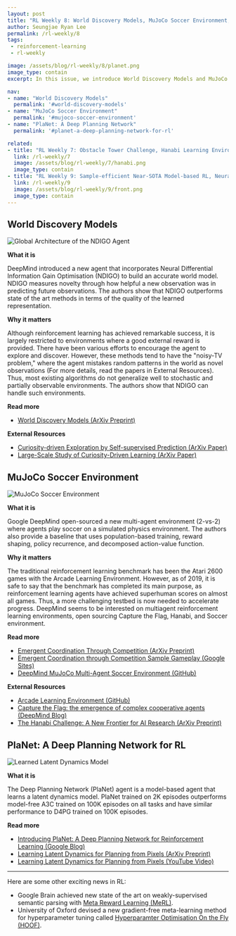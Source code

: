 ```yaml
---
layout: post
title: "RL Weekly 8: World Discovery Models, MuJoCo Soccer Environment, and Deep Planning Network"
author: Seungjae Ryan Lee
permalink: /rl-weekly/8
tags:
 - reinforcement-learning
 - rl-weekly

image: /assets/blog/rl-weekly/8/planet.png
image_type: contain
excerpt: In this issue, we introduce World Discovery Models and MuJoCo Soccer Environment from Google DeepMind, and PlaNet from Google.

nav:
- name: "World Discovery Models"
  permalink: '#world-discovery-models'
- name: "MuJoCo Soccer Environment"
  permalink: '#mujoco-soccer-environment'
- name: "PlaNet: A Deep Planning Network"
  permalink: '#planet-a-deep-planning-network-for-rl'

related:
- title: "RL Weekly 7: Obstacle Tower Challenge, Hanabi Learning Environment, and Spinning Up Workshop"
  link: /rl-weekly/7
  image: /assets/blog/rl-weekly/7/hanabi.png
  image_type: contain
- title: "RL Weekly 9: Sample-efficient Near-SOTA Model-based RL, Neural MMO, and Bottlenecks in Deep Q-Learning"
  link: /rl-weekly/9
  image: /assets/blog/rl-weekly/9/front.png
  image_type: contain
---
```




## World Discovery Models

<div class="w50" style="margin: 10px auto;">
  <img src="{{ absolute_url }}/assets/blog/rl-weekly/8/ndigo.png" alt="Global Architecture of the NDIGO Agent">
</div>

**What it is**

DeepMind introduced a new agent that incorporates Neural Differential Information Gain Optimisation (NDIGO) to build an accurate world model. NDIGO measures novelty through how helpful a new observation was in predicting future observations. The authors show that NDIGO outperforms state of the art methods in terms of the quality of the learned representation.

**Why it matters**

Although reinforcement learning has achieved remarkable success, it is largely restricted to environments where a good external reward is provided. There have been various efforts to encourage the agent to explore and discover. However, these methods tend to have the "noisy-TV problem," where the agent mistakes random patterns in the world as novel observations (For more details, read the papers in External Resources). Thus, most existing algorithms do not generalize well to stochastic and partially observable environments. The authors show that NDIGO can handle such environments.

**Read more**

- [World Discovery Models (ArXiv Preprint)](https://arxiv.org/abs/1902.07685)

**External Resources**

- [Curiosity-driven Exploration by Self-supervised Prediction (ArXiv Paper)](https://arxiv.org/abs/1705.05363)
- [Large-Scale Study of Curiosity-Driven Learning (ArXiv Paper)](https://arxiv.org/abs/1808.04355)



## MuJoCo Soccer Environment

<div class="w100" style="margin: 10px auto;">
  <img src="{{ absolute_url }}/assets/blog/rl-weekly/8/soccer.png" alt="MuJoCo Soccer Environment">
</div>

**What it is**

Google DeepMind open-sourced a new multi-agent environment (2-vs-2) where agents play soccer on a simulated physics environment. The authors also provide a baseline that uses population-based training, reward shaping, policy recurrence, and decomposed action-value function.

**Why it matters**

The traditional reinforcement learning benchmark has been the Atari 2600 games with the Arcade Learning Environment. However, as of 2019, it is safe to say that the benchmark has completed its main purpose, as reinforcement learning agents have achieved superhuman scores on almost all games. Thus, a more challenging testbed is now needed to accelerate progress. DeepMind seems to be interested on multiagent reinforcement learning environments, open sourcing Capture the Flag, Hanabi, and Soccer environment.

**Read more**

- [Emergent Coordination Through Competition (ArXiv Preprint)](https://arxiv.org/abs/1902.07151)
- [Emergent Coordination through Competition Sample Gameplay (Google Sites)](https://sites.google.com/view/emergent-coordination/home)
- [DeepMind MuJoCo Multi-Agent Soccer Environment (GitHub)](https://github.com/deepmind/dm_control/tree/master/dm_control/locomotion/soccer)

**External Resources**

- [Arcade Learning Environment (GitHub)](https://github.com/mgbellemare/Arcade-Learning-Environment)
- [Capture the Flag: the emergence of complex cooperative agents (DeepMind Blog)](https://deepmind.com/blog/capture-the-flag/)
- [The Hanabi Challenge: A New Frontier for AI Research (ArXiv Preprint)](https://arxiv.org/abs/1902.00506)


## PlaNet: A Deep Planning Network for RL

<div class="w80" style="margin: 10px auto;">
  <img src="{{ absolute_url }}/assets/blog/rl-weekly/8/planet.png" alt="Learned Latent Dynamics Model">
</div>

**What it is**

The Deep Planning Network (PlaNet) agent is a model-based agent that learns a latent dynamics model. PlaNet trained on 2K episodes outperforms model-free A3C trained on 100K episodes on all tasks and have similar performance to D4PG trained on 100K episodes.

**Read more**

- [Introducing PlaNet: A Deep Planning Network for Reinforcement Learning (Google Blog)](https://ai.googleblog.com/2019/02/introducing-planet-deep-planning.html)
- [Learning Latent Dynamics for Planning from Pixels (ArXiv Preprint)](https://arxiv.org/abs/1811.04551) 
- [Learning Latent Dynamics for Planning from Pixels (YouTube Video)](https://www.youtube.com/watch?v=tZk1eof_VNA)

---

Here are some other exciting news in RL:

- Google Brain achieved new state of the art on weakly-supervised semantic parsing with [Meta Reward Learning (MeRL)](https://arxiv.org/abs/1902.07198).
- University of Oxford devised a new gradient-free meta-learning method for hyperparameter tuning called [Hyperparamter Optimisation On the Fly (HOOF)](https://arxiv.org/abs/1902.06583).

